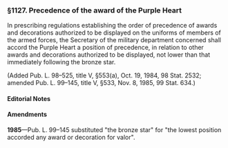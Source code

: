 ### §1127. Precedence of the award of the Purple Heart ###

In prescribing regulations establishing the order of precedence of awards and decorations authorized to be displayed on the uniforms of members of the armed forces, the Secretary of the military department concerned shall accord the Purple Heart a position of precedence, in relation to other awards and decorations authorized to be displayed, not lower than that immediately following the bronze star.

(Added Pub. L. 98–525, title V, §553(a), Oct. 19, 1984, 98 Stat. 2532; amended Pub. L. 99–145, title V, §533, Nov. 8, 1985, 99 Stat. 634.)

#### **Editorial Notes** ####

#### Amendments ####

**1985**—Pub. L. 99–145 substituted "the bronze star" for "the lowest position accorded any award or decoration for valor".